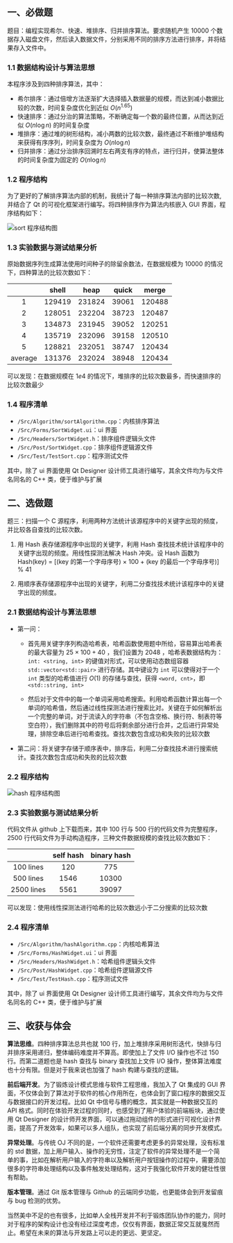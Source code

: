 ## 一、必做题

题目：编程实现希尔、快速、堆排序、归并排序算法。要求随机产生 10000 个数据存入磁盘文件，然后读入数据文件，分别采用不同的排序方法进行排序，并将结果存入文件中。

### 1.1 数据结构设计与算法思想

本程序涉及到四种排序算法，其中：

- 希尔排序：通过倍增方法逐渐扩大选择插入数据量的规模，而达到减小数据比较的次数，时间复杂度优化到近似 $O(n^{1.65})$
- 快速排序：通过分治的算法策略，不断确定每一个数的最终位置，从而达到近似 $O(n \log n)$ 的时间复杂度
- 堆排序：通过堆的树形结构，减小两数的比较次数，最终通过不断维护堆结构来获得有序序列，时间复杂度为 $O(n \log n)$
- 归并排序：通过分治排序回溯时左右两支有序的特点，进行归并，使算法整体的时间复杂度为固定的 $O(n \log n)$

### 1.2 程序结构

为了更好的了解排序算法内部的机制，我统计了每一种排序算法内部的比较次数,并结合了 Qt 的可视化框架进行编写。将四种排序作为算法内核嵌入 GUI 界面，程序结构如下：

![sort 程序结构图](https://dwj-oss.oss-cn-nanjing.aliyuncs.com/images/202402291635555.png)

### 1.3 实验数据与测试结果分析

原始数据序列生成算法使用时间种子的除留余数法，在数据规模为 $10000$ 的情况下，四种算法的比较次数如下：

|         | shell  |  heap  | quick | merge  |
| :-----: | :----: | :----: | :---: | :----: |
|    1    | 129419 | 231824 | 39061 | 120488 |
|    2    | 128051 | 232204 | 38723 | 120487 |
|    3    | 134873 | 231945 | 39052 | 120251 |
|    4    | 135719 | 232096 | 39158 | 120510 |
|    5    | 128821 | 232051 | 38747 | 120434 |
| average | 131376 | 232024 | 38948 | 120434 |

可以发现：在数据规模在  $1e4$ 的情况下，堆排序的比较次数最多，而快速排序的比较次数最少

### 1.4 程序清单

- `/Src/Algorithm/sortAlgorithm.cpp`：内核排序算法
- `/Src/Forms/SortWidget.ui`：ui 界面
- `/Src/Headers/SortWidget.h`：排序组件逻辑头文件
- `/Src/Post/SortWidget.cpp`：排序组件逻辑源文件
- `/Src/Test/TestSort.cpp`：程序测试文件

其中，除了 ui 界面使用 Qt Designer 设计师工具进行编写，其余文件均为与文件名同名的 C++ 类，便于维护与扩展

## 二、选做题

题三：扫描一个 C 源程序，利用两种方法统计该源程序中的关键字出现的频度，并比较各自查找的比较次数。

1. 用 Hash 表存储源程序中出现的关键字，利用 Hash 查找技术统计该程序中的关键字出现的频度。用线性探测法解决 Hash 冲突。设 Hash 函数为 Hash(key) = [(key 的第一个字母序号) × 100 + (key 的最后一个字母序号)] % 41

2. 用顺序表存储源程序中出现的关键字，利用二分查找技术统计该程序中的关键字出现的频度。

### 2.1 数据结构设计与算法思想

- 第一问：
  - 首先用关键字序列构造哈希表，哈希函数使用题中所给，容易算出哈希表的最大容量为 $25 \times 100+40$ ，我们设置为 $2048$ ，哈希表数据结构为：`int: <string, int>` 的键值对形式，可以使用动态数组容器 `std::vector<std::pair>` 进行存储。其中键设为 `int` 可以使得对于一个 `int` 类型的哈希值进行 $O(1)$ 的存储与查找，获得 `<word, cnt>`，即 `<std::string, int>`

  - 然后对于文件中的每一个单词采用哈希搜索。利用哈希函数计算出每一个单词的哈希值，然后通过线性探测法进行搜索比对。关键在于如何解析出一个完整的单词，对于流读入的字符串（不包含空格、换行符、制表符等空白符），我们删除其中的符号后将剩余部分进行合并，之后进行异常处理，排除空串后进行哈希查找。查找次数包含成功和失败的比较次数
- 第二问：将关键字存储于顺序表中，排序后，利用二分查找技术进行搜索统计。查找次数包含成功和失败的比较次数

### 2.2 程序结构

![hash 程序结构图](https://dwj-oss.oss-cn-nanjing.aliyuncs.com/images/202402291634240.png)

### 2.3 实验数据与测试结果分析

代码文件从 github 上下载而来，其中 100 行与 500 行的代码文件为完整程序，2500 行代码文件为手动构造程序，三种文件数据规模的查找比较次数如下：

|            | self hash | binary hash |
| :--------: | :-------: | :---------: |
| 100 lines  |    120    |     775     |
| 500 lines  |   1546    |    10300    |
| 2500 lines |   5561    |    39097    |

可以发现：使用线性探测法进行哈希的比较次数远小于二分搜索的比较次数

### 2.4 程序清单

- `/Src/Algorithm/hashAlgorithm.cpp`：内核哈希算法
- `/Src/Forms/HashWidget.ui`：ui 界面
- `/Src/Headers/HashWidget.h`：哈希组件逻辑头文件
- `/Src/Post/HashWidget.cpp`：哈希组件逻辑源文件
- `/Src/Test/TestHash.cpp`：程序测试文件

其中，除了 ui 界面使用 Qt Designer 设计师工具进行编写，其余文件均为与文件名同名的 C++ 类，便于维护与扩展

## 三、收获与体会

**算法思维**。四种排序算法总共也就 100 行，加上堆排序采用树形迭代，快排与归并排序采用递归，整体编码难度并不算高。即使加上了文件 I/O 操作也不过 150 行。而第二道题也是 hash 查找与 binary 查找加上文件 I/O 操作，整体算法难度也十分有限。但是对于我来说也加强了 hash 构建与查找的逻辑。

**前后端开发**。为了锻炼设计模式思维与软件工程思维，我加入了 Qt 集成的 GUI 界面，不仅体会到了算法对于软件的核心作用所在，也体会到了窗口程序的数据交互与数据接口的开发过程。比如 Qt 中信号与槽的概念，其实就是一种数据交互的 API 格式。同时在体验开发过程的同时，也感受到了用户体验的前端板块，通过使用 Qt Designer 的设计师开发界面，可以通过拖动组件的形式进行可视化设计界面，提高了开发效率，如果可以多人组队，也实现了前后端分离的同步开发模式。

**异常处理**。与传统 OJ 不同的是，一个软件还需要考虑更多的异常处理，没有标准的 std 数据，加上用户输入、操作的无穷性，注定了软件的异常处理不是一个简单的事，比如在解析用户输入的字符串以及解析用户按钮操作的过程中，需要添加很多的字符串处理结构以及事件触发处理结构，这对于我强化软件开发的健壮性很有帮助。

**版本管理**。通过 Git 版本管理与 Github 的云端同步功能，也更能体会到开发留痕与 bug 检测的优势。

当然美中不足的也有很多，比如单人全栈开发并不利于锻炼团队协作的能力，同时对于程序的架构设计也没有经过深度考虑，仅仅有界面，数据正常交互就戛然而止。希望在未来的算法与开发路上可以走的更远、更坚定。
